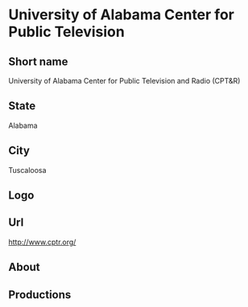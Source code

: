 # University of Alabama Center for Public Television

## Short name

University of Alabama Center for Public Television and Radio (CPT&R)

## State

Alabama

## City

Tuscaloosa

## Logo


## Url

http://www.cptr.org/

## About


## Productions
